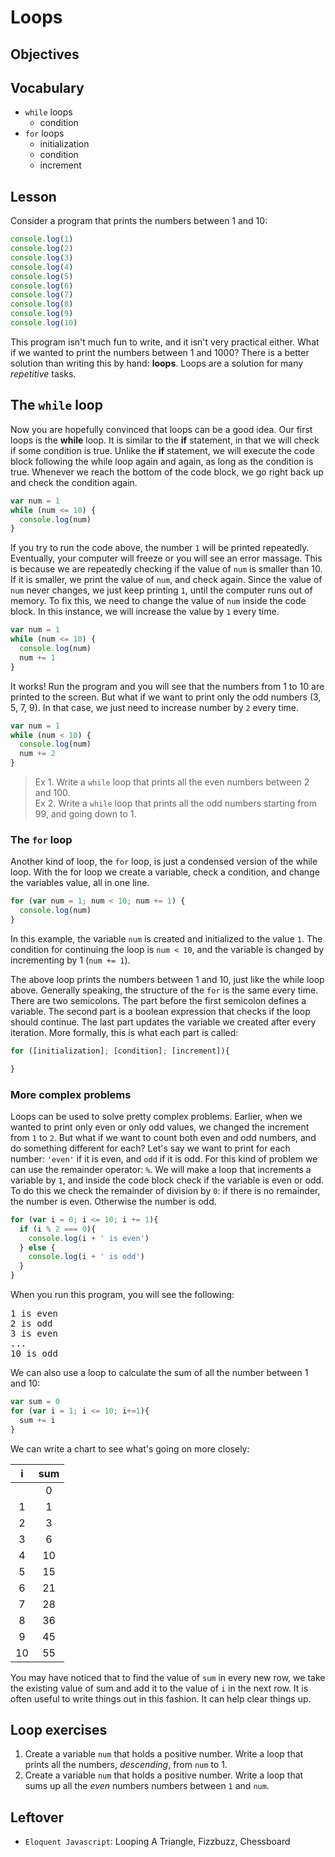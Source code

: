 # Loops

## Objectives

## Vocabulary

* `while` loops
  * condition
* `for` loops
  * initialization
  * condition
  * increment

## Lesson

Consider a program that prints the numbers between 1 and 10:

```js
console.log(1)
console.log(2)
console.log(3)
console.log(4)
console.log(5)
console.log(6)
console.log(7)
console.log(8)
console.log(9)
console.log(10)
```

This program isn't much fun to write, and it isn't very practical either. What if we wanted to print the numbers between 1 and 1000? There is a better solution than writing this by hand: **loops**. Loops are a solution for many *repetitive* tasks.

## The `while` loop

Now you are hopefully convinced that loops can be a good idea. Our first loops is the **while** loop. It is similar to the **if** statement, in that we will check if some condition is true. Unlike the **if** statement, we will execute the code block following the while loop again and again, as long as the condition is true. Whenever we reach the bottom of the code block, we go right back up and check the condition again.

```js
var num = 1
while (num <= 10) {
  console.log(num)
}
```

If you try to run the code above, the number `1` will be printed repeatedly. Eventually, your computer will freeze or you will see an error massage. This is because we are repeatedly checking if the value of `num` is smaller than 10. If it is smaller, we print the value of `num`, and check again. Since the value of `num` never changes, we just keep printing `1`, until the computer runs out of memory. To fix this, we need to change the value of `num` inside the code block. In this instance, we will increase the value by `1` every time.

```js
var num = 1
while (num <= 10) {
  console.log(num)
  num += 1
}
```

It works! Run the program and you will see that the numbers from 1 to 10 are printed to the screen. But what if we want to print only the odd numbers (3, 5, 7, 9). In that case, we just need to increase number by `2` every time.

```js
var num = 1
while (num < 10) {
  console.log(num)
  num += 2
}
```

> Ex 1. Write a `while` loop that prints all the even numbers between 2 and 100. <br>
> Ex 2. Write a `while` loop that prints all the odd numbers starting from 99, and going down to 1.

### The `for` loop

Another kind of loop, the `for` loop, is just a condensed version of the while loop. With the for loop we create a variable, check a condition, and change the variables value, all in one line.

```js
for (var num = 1; num < 10; num += 1) {
  console.log(num)
}
```

In this example, the variable `num` is created and initialized to the value `1`. The condition for continuing the loop is `num < 10`, and the variable is changed by incrementing by 1 (`num += 1`).

The above loop prints the numbers between 1 and 10, just like the while loop above. Generally speaking, the structure of the `for` is the same every time. There are two semicolons. The part before the first semicolon defines a variable. The second part is a boolean expression that checks if the loop should continue. The last part updates the variable we created after every iteration. More formally, this is what each part is called:

```js
for ([initialization]; [condition]; [increment]){

}
```

### More complex problems

Loops can be used to solve pretty complex problems. Earlier, when we wanted to print only even or only odd values, we changed the increment from `1` to `2`. But what if we want to count both even and odd numbers, and do something different for each? Let's say we want to print for each number: `'even'` if it is even, and `odd` if it is odd. For this kind of problem we can use the remainder operator: `%`. We will make a loop that increments a variable by `1`, and inside the code block check if the variable is even or odd. To do this we check the remainder of division by `0`: if there is no remainder, the number is even. Otherwise the number is odd.

```js
for (var i = 0; i <= 10; i += 1){
  if (i % 2 === 0){
    console.log(i + ' is even')
  } else {
    console.log(i + ' is odd')
  }
}
```

When you run this program, you will see the following:

<pre>
1 is even
2 is odd
3 is even
...
10 is odd
</pre>

We can also use a loop to calculate the sum of all the number between 1 and 10:

```js
var sum = 0
for (var i = 1; i <= 10; i+=1){
  sum += i
}
```

We can write a chart to see what's going on more closely:

|i   | sum   |
|:--:|:-----:|
|    | 0     |
| 1  | 1     |
| 2  | 3     |
| 3  | 6     |
| 4  | 10    |
| 5  | 15    |
| 6  | 21    |
| 7  | 28    |
| 8  | 36    |
| 9  | 45    |
| 10 | 55    |

You may have noticed that to find the value of `sum` in every new row, we take the existing value of sum and add it to the value of `i` in the next row. It is often useful to write things out in this fashion. It can help clear things up.

## Loop exercises

1. Create a variable `num` that holds a positive number. Write a loop that prints all the numbers, *descending*, from `num` to 1.
2. Create a variable `num` that holds a positive number. Write a loop that sums up all the *even* numbers numbers between `1` and `num`.


## Leftover

* `Eloquent Javascript`: Looping A Triangle, Fizzbuzz, Chessboard
